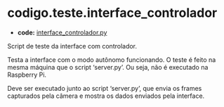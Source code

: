 <a id="codigo-teste-interface-controlador"></a>

# codigo.teste.interface_controlador

* **code:**
  [interface_controlador.py](../../../../codigo/teste/interface_controlador.py)

<a id="module-codigo.teste.interface_controlador"></a>

Script de teste da interface com controlador.

Testa a interface com o modo autônomo funcionando. O teste é feito na mesma máquina que o
script ‘server.py’. Ou seja, não é executado na Raspberry Pi.

Deve ser executado junto ao script ‘server.py’, que envia os frames capturados pela câmera e
mostra os dados enviados pela interface.
